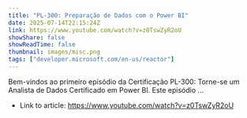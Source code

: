 ```yaml
---
title: "PL-300: Preparação de Dados com o Power BI"
date: 2025-07-14T22:15:24Z
link: https://www.youtube.com/watch?v=z0TswZyR2oU
showShare: false
showReadTime: false
thumbnail: images/misc.png
tags: ["developer.microsoft.com/en-us/reactor"]
---
```

Bem-vindos ao primeiro episódio da Certificação PL-300: Torne-se um Analista de Dados Certificado em Power BI. Este episódio ...

- Link to article: https://www.youtube.com/watch?v=z0TswZyR2oU